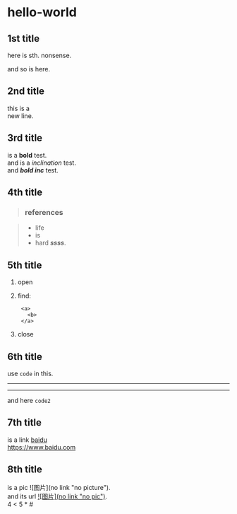 # hello-world
## 1st title
here is sth. nonsense.

and so is here.
## 2nd title
this is a  
new line.
## 3rd title
is a **bold** test.  
and is a *inclination* test.  
and ***bold inc*** test.
## 4th title
> ### references

> - life
> - is
> - hard
> ***ssss***.
## 5th title
1. open
2. find:  

        <a>
          <b>
        </a>
3. close
## 6th title
use `code` in this.
***
---
and here `code2`
## 7th title
is a link [baidu](https://www.baidu.com "百度一下")  
<https://www.baidu.com>
## 8th title
is a pic ![图片](no link "no picture").  
and its url [![图片](no link "no pic")](www.baidu.com).  
4 < 5
\* \#

